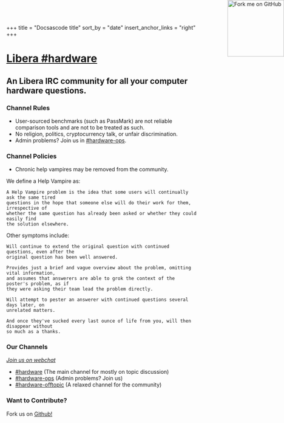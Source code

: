 +++
title = "Docsascode title"
sort_by = "date"
insert_anchor_links = "right"
+++

# [Libera #hardware](ircs://irc.libera.chat:6697##hardware)

## An Libera IRC community for all your computer hardware questions.

### Channel Rules
- User-sourced benchmarks (such as PassMark) are not reliable comparison tools and are not to be treated as such. 
- No religion, politics, cryptocurrency talk, or unfair discrimination. 
- Admin problems? Join us in [#hardware-ops](ircs://irc.libera.chat:6697#hardware-ops).

### Channel Policies

- Chronic help vampires may be removed from the community.

We define a Help Vampire as:

    A Help Vampire problem is the idea that some users will continually ask the same tired
    questions in the hope that someone else will do their work for them, irrespective of
    whether the same question has already been asked or whether they could easily find
    the solution elsewhere.

Other symptoms include:

    Will continue to extend the original question with continued questions, even after the
    original question has been well answered.

    Provides just a brief and vague overview about the problem, omitting vital information,
    and assumes that answerers are able to grok the context of the poster's problem, as if
    they were asking their team lead the problem directly.

    Will attempt to pester an answerer with continued questions several days later, on 
    unrelated matters.

    And once they've sucked every last ounce of life from you, will then disappear without
    so much as a thanks.


### Our Channels

[_Join us on webchat_](https://web.libera.chat/?startupOptions.channel=#hardware)
- [#hardware](ircs://irc.libera.chat:6697#hardware) (The main channel for mostly on topic discussion)
- [#hardware-ops](ircs://irc.libera.chat:6697#hardware-ops) (Admin problems? Join us)
- [#hardware-offtopic](ircs://irc.libera.chat:6697#hardware-offtopic) (A relaxed channel for the community)

### Want to Contribute?

Fork us on [Github!](https://github.com/libera-hardware/website)

  <a href="https://github.com/libera-hardware/website" style="position: absolute;top: 0;right: 0;"><img loading="lazy" width="149" height="149" src="https://github.blog/wp-content/uploads/2008/12/forkme_right_red_aa0000.png?resize=149%2C149" class="attachment-full size-full" alt="Fork me on GitHub" data-recalc-dims="1"></a>